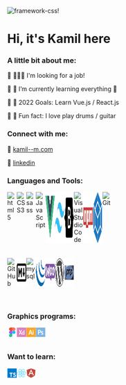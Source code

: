 ![framework-css!](https://www.kamil--m.com/gh/git.png "framework-css")

# Hi, it's Kamil here

### A little bit about me:

🔸 👨🏻‍💻 I'm looking for a job!

🔹 🌱 I’m currently learning everything 🤯

🔸 🥅 2022 Goals: Learn Vue.js / React.js

🔹 🥁 Fun fact: I love play drums / guitar

### Connect with me:

🔸 [kamil--m.com](https://www.kamil--m.com/)

🔹 [linkedin](https://www.linkedin.com/in/kamil-malinowski-4034601b5/)


### Languages and Tools:

<div style="display: flex;">
    <img align="left" alt="html5"                  width="22px" src="https://cdn.jsdelivr.net/gh/devicons/devicon/icons/html5/html5-original.svg" />
    <img align="left" alt="CSS3"                   width="22px" src="https://cdn.jsdelivr.net/gh/devicons/devicon/icons/css3/css3-original.svg"  />
    <img align="left" alt="sass"                   width="22px" src="https://cdn.jsdelivr.net/gh/devicons/devicon/icons/sass/sass-original.svg" />
    <img align="left" alt="JavaScript"             width="22px" src="https://cdn.jsdelivr.net/gh/devicons/devicon/icons/javascript/javascript-original.svg"  />
    <img align="left" alt="vuejs"                  width="22px" src="https://github.com/devicons/devicon/blob/master/icons/vuejs/vuejs-original.svg" />
    <img align="left" alt="tailwindcss"            width="22px" src="https://github.com/devicons/devicon/blob/master/icons/tailwindcss/tailwindcss-plain.svg" />
    <img align="left" alt="bootstrap"              width="22px" src="https://github.com/devicons/devicon/blob/master/icons/bootstrap/bootstrap-plain.svg" />
    <img align="left" alt="Visual Studio Code"     width="22px" src="https://cdn.jsdelivr.net/gh/devicons/devicon/icons/vscode/vscode-original.svg"/>
    <img align="left" alt="npm"                    width="22px" src="https://github.com/devicons/devicon/blob/master/icons/npm/npm-original-wordmark.svg" />
    <img align="left" alt="webpack"                width="22px" src="https://github.com/devicons/devicon/blob/master/icons/webpack/webpack-plain.svg" />
    <img align="left" alt="Git"                    width="22px" src="https://cdn.jsdelivr.net/gh/devicons/devicon/icons/git/git-original.svg"  />
</div>

<br>
<br>

<div style="display: flex;">
    <img align="left" alt="GitHub"                 width="22px" src="https://user-images.githubusercontent.com/3369400/139448065-39a229ba-4b06-434b-bc67-616e2ed80c8f.png" />
    <img align="left" alt="markdown"               width="22px" src="https://github.com/devicons/devicon/blob/master/icons/markdown/markdown-original.svg" />
    <img align="left" alt="mysql"                  width="22px" src="https://cdn.jsdelivr.net/gh/devicons/devicon/icons/mysql/mysql-original.svg" />
    <img align="left" alt="jquery"                 width="22px" src="https://github.com/devicons/devicon/blob/master/icons/jquery/jquery-plain.svg" />
    <img align="left" alt="woocommerce"            width="22px" src="https://github.com/devicons/devicon/blob/master/icons/woocommerce/woocommerce-plain.svg" />
    <img align="left" alt="wordpress"              width="22px" src="https://github.com/devicons/devicon/blob/master/icons/wordpress/wordpress-plain.svg" />
    <img align="left" alt="php"                    width="22px" src="https://github.com/devicons/devicon/blob/master/icons/php/php-original.svg" />
</div>

<br>
<br>

### Graphics programs:

<img align="left" alt="figma"                  width="22px" src="https://github.com/devicons/devicon/blob/master/icons/figma/figma-original.svg" />
<img align="left" alt="xd"                     width="22px" src="https://github.com/devicons/devicon/blob/master/icons/xd/xd-plain.svg" />
<img align="left" alt="illustrator"            width="22px" src="https://github.com/devicons/devicon/blob/master/icons/illustrator/illustrator-plain.svg" />
<img align="left" alt="photoshop"              width="22px" src="https://github.com/devicons/devicon/blob/master/icons/photoshop/photoshop-plain.svg" />

<br>
<br>

### Want to learn:

<img align="left" alt="typescript"             width="22px" src="https://github.com/devicons/devicon/blob/master/icons/typescript/typescript-plain.svg" />
<img align="left" alt="react"                  width="22px" src="https://github.com/devicons/devicon/blob/master/icons/react/react-original.svg" />
<img align="left" alt="angularjs"              width="22px" src="https://github.com/devicons/devicon/blob/master/icons/angularjs/angularjs-plain.svg" />
